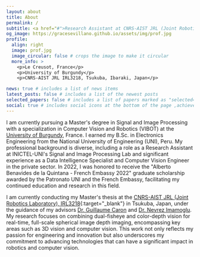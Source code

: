 ```yaml
---
layout: about
title: About
permalink: /
subtitle: <a href="#">Research Assistant at CNRS-AIST JRL (Joint Robotics Laboratory)</a>. B.Sc. in Electronics Engineering
og_image: https://gracesevillano.github.io/assets/img/prof.jpg
profile:
  align: right
  image: prof.jpg
  image_circular: false # crops the image to make it circular
  more_info: >
    <p>Le Creusot, France</p>
    <p>University of Burgundy</p>
    <p>CNRS-AIST JRL IRL3218, Tsukuba, Ibaraki, Japan</p>

news: true # includes a list of news items
latest_posts: false # includes a list of the newest posts
selected_papers: false # includes a list of papers marked as "selected={true}"
social: true # includes social icons at the bottom of the page ,achieved in 2018
---
```


I am currently pursuing a Master's degree in Signal and Image Processing with a specialization in Computer Vision and Robotics (VIBOT) at the [University of Burgundy](https://www.u-bourgogne.fr/), France.  I earned my B.Sc. in Electronics Engineering from the National University of Engineering (UNI), Peru. My professional background is diverse, including a role as a Research Assistant at INICTEL-UNI's Signal and Image Processing Lab and significant experience as a Data Intelligence Specialist and Computer Vision Engineer in the private sector. In 2022, I was honored to receive the "Alberto Benavides de la Quintana - French Embassy 2022" graduate scholarship awarded by the Patronato UNI and the French Embassy, facilitating my continued education and research in this field.

I am currently conducting my Master's thesis at the [CNRS-AIST JRL (Joint Robotics Laboratory), IRL3218](https://unit.aist.go.jp/jrl-22022){:target="\_blank"} in Tsukuba, Japan, under the guidance of my advisors [Dr. Guillaume Caron](https://home.mis.u-picardie.fr/~g-caron/fr/) and [Dr. Nevrez Imamoglu](https://nevrez.github.io/). My research focuses on combining dual-fisheye and color-depth vision for real-time, full-scale spherical image depth imaging, encompassing key areas such as 3D vision and computer vision. This work not only reflects my passion for engineering and innovation but also underscores my commitment to advancing technologies that can have a significant impact in robotics and computer vision.
